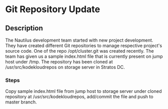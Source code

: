 # Git Repository Update

## Description

The Nautilus development team started with new project development. They have created different Git repositories to manage respective project's source code. One of the repo /opt/cluster.git was created recently. The team has given us a sample index.html file that is currently present on jump host under /tmp. The repository has been cloned at /usr/src/kodekloudrepos on storage server in Stratos DC.

### Steps

Copy sample index.html file from jump host to storage server under cloned repository at /usr/src/kodekloudrepos, add/commit the file and push to master branch.
